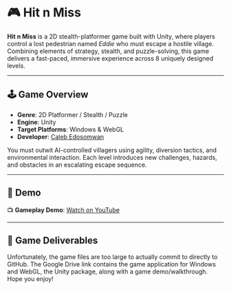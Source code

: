 # 🎮 Hit n Miss

**Hit n Miss** is a 2D stealth-platformer game built with Unity, where players control a lost pedestrian named *Eddie* who must escape a hostile village. Combining elements of strategy, stealth, and puzzle-solving, this game delivers a fast-paced, immersive experience across 8 uniquely designed levels.

---

## 🕹 Game Overview

- **Genre**: 2D Platformer / Stealth / Puzzle  
- **Engine**: Unity  
- **Target Platforms**: Windows & WebGL  
- **Developer**: [Caleb Edosomwan](https://github.com/caleb-edo)

You must outwit AI-controlled villagers using agility, diversion tactics, and environmental interaction. Each level introduces new challenges, hazards, and obstacles in an escalating escape sequence.

---

## 🎥 Demo

📺 **Gameplay Demo**: [Watch on YouTube](https://youtu.be/HLx_u_E6m9c)

---

## 📂 Game Deliverables

Unfortunately, the game files are too large to actually commit to directly to GitHub. The Google Drive link contains the game application for Windows and WebGL, the Unity package, along with a game demo/walkthrough. Hope you enjoy!
